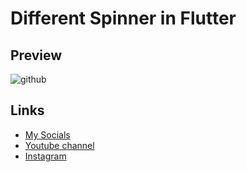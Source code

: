 # Different Spinner in Flutter 
## Preview
![github](https://user-images.githubusercontent.com/91388754/149496367-89a126ca-6863-4ef5-b8a7-c1c60fc873fa.gif)
## Links
* [My Socials](https://znap.link/CodeWithFlexz)
* [Youtube channel](https://www.youtube.com/channel/UCLVrYXt3SL9rT-IcDmgU9Wg)
* [Instagram](https://instagram.com/codewithflexz)

